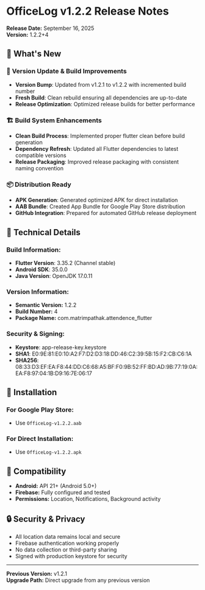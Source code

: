 # OfficeLog v1.2.2 Release Notes

**Release Date:** September 16, 2025  
**Version:** 1.2.2+4

## 🎉 What's New

### 🔧 **Version Update & Build Improvements**

- **Version Bump**: Updated from v1.2.1 to v1.2.2 with incremented build number
- **Fresh Build**: Clean rebuild ensuring all dependencies are up-to-date
- **Release Optimization**: Optimized release builds for better performance

### 🏗️ **Build System Enhancements**

- **Clean Build Process**: Implemented proper flutter clean before build generation
- **Dependency Refresh**: Updated all Flutter dependencies to latest compatible versions
- **Release Packaging**: Improved release packaging with consistent naming convention

### 📦 **Distribution Ready**

- **APK Generation**: Generated optimized APK for direct installation
- **AAB Bundle**: Created App Bundle for Google Play Store distribution
- **GitHub Integration**: Prepared for automated GitHub release deployment

## 🔧 **Technical Details**

### **Build Information:**
- **Flutter Version**: 3.35.2 (Channel stable)
- **Android SDK**: 35.0.0
- **Java Version**: OpenJDK 17.0.11

### **Version Information:**
- **Semantic Version:** 1.2.2
- **Build Number:** 4
- **Package Name:** com.matrimpathak.attendence_flutter

### **Security & Signing:**
- **Keystore**: app-release-key.keystore
- **SHA1**: E0:9E:81:E0:10:A2:F7:D2:D3:18:DD:46:C2:39:5B:15:F2:CB:C6:1A
- **SHA256**: 08:33:D3:EF:EA:F8:44:DD:C6:68:A5:BF:F0:9B:52:FF:BD:AD:9B:77:19:0A:EA:F8:97:04:1B:D9:16:7E:06:17

## 🚀 **Installation**

### **For Google Play Store:**
- Use `OfficeLog-v1.2.2.aab`

### **For Direct Installation:**
- Use `OfficeLog-v1.2.2.apk`

## 📱 **Compatibility**

- **Android:** API 21+ (Android 5.0+)
- **Firebase:** Fully configured and tested
- **Permissions:** Location, Notifications, Background activity

## 🔒 **Security & Privacy**

- All location data remains local and secure
- Firebase authentication working properly
- No data collection or third-party sharing
- Signed with production keystore for security

---

**Previous Version:** v1.2.1  
**Upgrade Path:** Direct upgrade from any previous version
